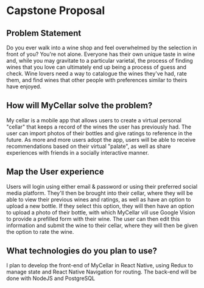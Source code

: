 # Capstone Proposal

## Problem Statement

Do you ever walk into a wine shop and feel overwhelmed by the selection in front of you? You're not alone. Everyone has their own unique taste in wine and, while you may gravitate to a particular varietal, the process of finding wines that you love can ultimately end up being a process of guess and check. Wine lovers need a way to catalogue the wines they've had, rate them, and find wines that other people with preferences similar to theirs have enjoyed.

## How will MyCellar solve the problem?

My cellar is a mobile app that allows users to create a virtual personal "cellar" that keeps a record of the wines the user has previously had. The user can import photos of their bottles and give ratings to reference in the future. As more and more users adopt the app, users will be able to receive recommendations based on their virtual "palate", as well as share experiences with friends in a socially interactive manner.

## Map the User experience

Users will login using either email & password or using their preferred social media platform. They'll then be brought into their cellar, where they will be able to view their previous wines and ratings, as well as have an option to upload a new bottle. If they select this option, they will then have an option to upload a photo of their bottle, with which MyCellar vill use Google Vision to provide a prefilled form with their wine. The user can then edit this information and submit the wine to their cellar, where they will then be given the option to rate the wine.

## What technologies do you plan to use?

I plan to develop the front-end of MyCellar in React Native, using Redux to manage state and React Native Navigation for routing. The back-end will be done with NodeJS and PostgreSQL 